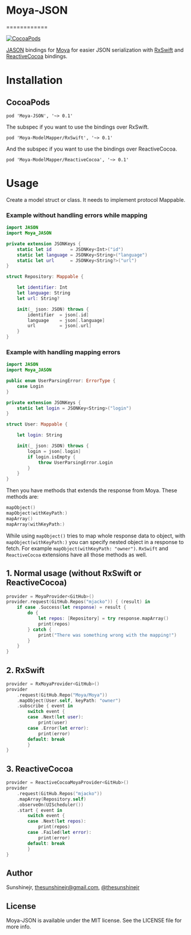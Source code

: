# Moya-JSON
============

[![CocoaPods](https://img.shields.io/cocoapods/v/Moya-JASON.svg)](https://github.com/DroidsOnRoids/Moya-JASON)

[JASON](https://github.com/delba/JASON) bindings for
[Moya](https://github.com/Moya/Moya) for easier JSON serialization with [RxSwift](https://github.com/ReactiveX/RxSwift) and [ReactiveCocoa](https://github.com/ReactiveCocoa/ReactiveCocoa) bindings.

# Installation

## CocoaPods

```
pod 'Moya-JSON', '~> 0.1'
```

The subspec if you want to use the bindings over RxSwift.
```
pod 'Moya-ModelMapper/RxSwift', '~> 0.1'
```

And the subspec if you want to use the bindings over ReactiveCocoa.
```
pod 'Moya-ModelMapper/ReactiveCocoa', '~> 0.1'
```

# Usage

Create a model struct or class. It needs to implement protocol Mappable.

### Example without handling errors while mapping

```swift
import JASON
import Moya_JASON

private extension JSONKeys {
    static let id       = JSONKey<Int>("id")
    static let language = JSONKey<String>("language")
    static let url      = JSONKey<String?>("url")
}

struct Repository: Mappable {

    let identifier: Int
    let language: String
    let url: String?

    init(_ json: JSON) throws {
        identifier  = json[.id]
        language    = json[.language]
        url         = json[.url]
    }
}
```

### Example with handling mapping errors
```swift
import JASON
import Moya_JASON

public enum UserParsingError: ErrorType {
    case Login
}

private extension JSONKeys {
    static let login = JSONKey<String>("login")
}

struct User: Mappable {

    let login: String

    init(_ json: JSON) throws {
        login = json[.login]
        if login.isEmpty {
            throw UserParsingError.Login
        }
    }
}
```

Then you have methods that extends the response from Moya. These methods are:
```swift
mapObject()
mapObject(withKeyPath:)
mapArray()
mapArray(withKeyPath:)
```

While using `mapObject()` tries to map whole response data to object,
with `mapObject(withKeyPath:)` you can specify nested object in a response to
fetch. For example `mapObject(withKeyPath: "owner")`. `RxSwift` and `ReactiveCocoa` extensions have all those methods as well.

## 1. Normal usage (without RxSwift or ReactiveCocoa)

```swift
provider = MoyaProvider<GitHub>()
provider.request(GitHub.Repos("mjacko")) { (result) in
    if case .Success(let response) = result {
        do {
            let repos: [Repository] = try response.mapArray()
            print(repos)
        } catch {
            print("There was something wrong with the mapping!")
        }
    }
}
```

## 2. RxSwift
```swift
provider = RxMoyaProvider<GitHub>()
provider
    .request(GitHub.Repo("Moya/Moya"))
    .mapObject(User.self, keyPath: "owner")
    .subscribe { event in
        switch event {
        case .Next(let user):
            print(user)
        case .Error(let error):
            print(error)
        default: break
        }
}
```

## 3. ReactiveCocoa
```swift
provider = ReactiveCocoaMoyaProvider<GitHub>()
provider
    .request(GitHub.Repos("mjacko"))
    .mapArray(Repository.self)
    .observeOn(UIScheduler())
    .start { event in
        switch event {
        case .Next(let repos):
            print(repos)
        case .Failed(let error):
            print(error)
        default: break
        }
}
```

## Author

Sunshinejr, thesunshinejr@gmail.com, <a href="https://twitter.com/thesunshinejr">@thesunshinejr</a>

## License

Moya-JSON is available under the MIT license. See the LICENSE file for more info.
